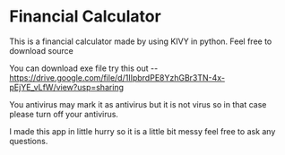 # Financial Calculator
This is a financial calculator made by using KIVY in python. Feel free to download source 

You can download exe file try this out --
https://drive.google.com/file/d/1IIpbrdPE8YzhGBr3TN-4x-pEjYE_vLfW/view?usp=sharing
 
 You antivirus may mark it as antivirus but it is not virus so in that case please turn off your antivirus.
 
 I made this app in little hurry so it is a little bit messy feel free to ask any questions.

